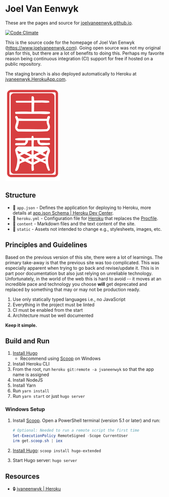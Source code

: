 # Joel Van Eenwyk

These are the pages and source for [joelvaneenwyk.github.io](https://joelvaneenwyk.github.io/).

[![Code Climate](https://codeclimate.com/github/joelvaneenwyk/homepage/badges/gpa.svg)](https://codeclimate.com/github/joelvaneenwyk/homepage)

This is the source code for the homepage of Joel Van Eenwyk (<https://www.joelvaneenwyk.com>). Going open source was not my original plan for this, but there are a lot of benefits to doing this. Perhaps my favorite reason being continuous integration (CI) support for free if hosted on a public repository.

The staging branch is also deployed automatically to Heroku at [jvaneenwyk.HerokuApp.com](http://jvaneenwyk.herokuapp.com/).

![Joel Van Eenwyk](static/images/jve_stamp.png)

## Structure

- 📃 `app.json` - Defines the application for deploying to Heroku, more details at [app.json Schema | Heroku Dev Center](https://devcenter.heroku.com/articles/app-json-schema).
- 📃 `heroku.yml` - Configuration file for [Heroku](https://devcenter.heroku.com/articles/build-docker-images-heroku-yml) that replaces the [Procfile](https://devcenter.heroku.com/articles/procfile#procfile-and-heroku-yml).
- 📁 `content` - Markdown files and the text content of the site.
- 📁 `static` - Assets not intended to change e.g., stylesheets, images,
  etc.

## Principles and Guidelines

Based on the previous version of this site, there were a lot of learnings. The primary take-away is that the previous site was too complicated. This was especially apparent when trying to go back and revise/update it. This is in part poor documentation but also just relying on unreliable technology. Unfortunately, in the world of the web this is hard to avoid -- it moves at an incredible pace and technology you choose **will** get deprecated and replaced by something that may or may not be production ready.

1. Use only statically typed languages i.e., no JavaScript
2. Everything in the project must be linted
3. CI must be enabled from the start
4. Architecture must be well documented

**Keep it simple.**

## Build and Run

1. [Install Hugo](https://gohugo.io/getting-started/installing/)
   - Recommend using [Scoop](https://scoop.sh/) on Windows
2. Install Heroku CLI
3. From the root, run `heroku git:remote -a jvaneenwyk` so that the app name is assigned
4. Install NodeJS
5. Install Yarn
6. Run `yarn install`
7. Run `yarn start` or just `hugo server`

### Windows Setup

1. Install [Scoop](https://scoop.sh/). Open a PowerShell terminal (version 5.1 or later) and run:

   ```powershell
   # Optional: Needed to run a remote script the first time
   Set-ExecutionPolicy RemoteSigned -Scope CurrentUser
   irm get.scoop.sh | iex
   ```

2. [Install Hugo](https://gohugo.io/getting-started/installing/): `scoop install hugo-extended`
3. Start Hugo server: `hugo server`

## Resources

- 🔒 [jvaneenwyk | Heroku](https://dashboard.heroku.com/apps/jvaneenwyk)
